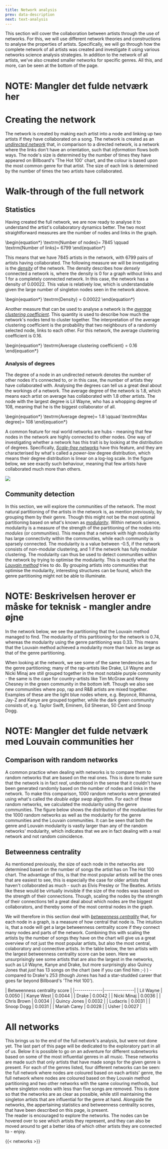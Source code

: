 ```yaml
---
title: Network analysis
prev: data-description
next: text-analysis
---
```


This section will cover the collaboration between artists through the use of networks. For this, we will use different network theories and constructions to analyse the properties of artists. Specifically, we will go through how the complete network of all artists was created and investigate it using various networks science analysis strategies. In addition to the network of all artists, we've also created smaller networks for specific genres. All this, and more, can be seen at the bottom of the page.

# NOTE: Mangler det fulde netværk her

# Creating the network
The network is created by making each artist into a node and linking up two artists if they have collaborated on a song. The network is created as an [_undirected network_](https://www.wikiwand.com/en/Undirected_graph) that, in comparison to a directed network, is a network where the links don't have an orientation, such that _information_ flows both ways. The node's size is determined by the number of times they have appeared on Billboard's 'The Hot 100' chart, and the colour is based upon the most common genre for that artist. The size of each link is determined by the number of times the two artists have collaborated.


# Walk-through of the full network
## Statistics
Having created the full network, we are now ready to analyse it to understand the artist's collaboratory dynamics better. The two most straightforward measures are the number of nodes and links in the graph.

\begin{equation*}
    \textrm{Number of nodes}= 7845 \qquad \textrm{Number of links}= 6799
\end{equation*}

This means that we have 7845 artists in the network, with 6799 pairs of artists having collaborated. The following measure we will be investigating is the [_density_](https://networkx.org/documentation/stable/reference/generated/networkx.classes.function.density.html) of the network. The density describes how _densely_ connected a network is, where the density is 0 for a graph without links and 1 for a completely connected network. In this case, the network has a density of 0.00022. This value is relatively low, which is understandable given the large number of singleton nodes seen in the network above.

\begin{equation*}
    \textrm{Density} = 0.00022
\end{equation*}

Another measure that can be used to analyse a network is the [_average clustering coefficient_](https://networkx.org/documentation/stable/reference/generated/networkx.classes.function.density.html). This quantity is used to describe how much the network's nodes tend to cluster together. The interpretation of the average clustering coefficient is the probability that two neighbours of a randomly selected node, links to each other. For this network, the average clustering coefficient is 0.16.

\begin{equation*}
    \textrm{Average clustering coefficient} = 0.16
\end{equation*}

### Analysis of degrees
The degree of a node in an undirected network denotes the number of other nodes it's connected to, or in this case, the number of artists they have collaborated with. Analysing the degrees can tell us a great deal about the workings of a network. The average degree of the network is 1.8, which means each artist on average has collaborated with 1.8 other artists. The node with the largest degree is Lil Wayne, who has a whopping degree of 108, meaning that he is the biggest collaborator of all.

\begin{equation*}
    \textrm{Average degree}= 1.8 \qquad \textrm{Max degree}= 108
\end{equation*}

A common feature for real world networks are hubs - meaning that few nodes in the network are highly connected to other nodes. One way of investigating whether a network has this trait is by looking at the distribution of degrees. Specifically, [_Scale-free networks_](https://mathinsight.org/scale_free_network) have this feature, and they are characterised by what's called a _power-law_ degree distribution, which means their degree distribution is linear on a log-log scale. In the figure below, we see exactly such behaviour, meaning that few artists have collaborated much more than others.

![](/images/distribution_of_degrees_90.png)

## Community detection
In this section, we will explore the communities of the network. The most natural partitioning of the artists in the network is, as mention previously, by grouping them by their genre. Though this might not be the most optimal partitioning based on what's known as [_modularity_](https://en.wikipedia.org/wiki/Modularity_(networks)). Within network science, modularity is a measure of the strength of the partitioning of the nodes into _modules_ (or communities). This means that a network with high modularity has large connectivity within the communities, while each community is sparsely connected. The modularity is a value between -0.5, if the network consists of non-modular clustering, and 1 if the network has fully modular clustering. The modularity can thus be used to detect communities within the network by trying to optimise the modularity. This is exactly what the [_Louvain method_](https://en.wikipedia.org/wiki/Louvain_method) tries to do. By grouping artists into communities that optimise the modularity, interesting structures can be found, which the genre partitioning might not be able to illuminate. 

# NOTE: Beskrivelsen herover er måske for teknisk - mangler andre øjne

In the network below, we see the partitioning that the Louvain method managed to find. The modularity of this partitioning for the network is 0.74, whereas the modularity using the genre partitioning was 0.33. This means that the Louvain method achieved a modularity more than twice as large as that of the genre partitioning. 

When looking at the network, we see some of the same tendencies as for the genre partitioning; many of the rap-artists like Drake, Lil Wayne and Nicki Minaj are still grouped together in the most notable purple community - the same is the case for country-artists like Tim McGraw and Kenny Chesney in the green community in the bottom left. Though we also see new communities where pop, rap and R&B artists are mixed together. Examples of these are the light blue nodes where, e.g. Beyoncé, Rihanna, Jay-Z and Kanye are grouped together, while the dark green community consists of, e.g. Taylor Swift, Eminem, Ed Sheeran, 50 Cent and Snoop Dogg.

# NOTE: Mangler det fulde netværk med Louvain communities her

## Comparison with random networks
A common practice when dealing with networks is to compare them to random networks that are based on the real ones. This is done to make sure that the network is in fact _real_, understood in the sense that it couldn't have been generated randomly based on the number of nodes and links in the network. To make this comparison, 1000 random networks were generated using what's called the _double edge swap_ algorithm. For each of these random networks, we calculated the modularity using the genre communities. The figure below shows the distribution of the modularities for the 1000 random networks as well as the modularity for the genre communities and the Louvain communities. It can be seen that both the genre and Louvain modularity is vastly larger than any of the random networks' modularity, which indicates that we are in fact dealing with a real network and not random coincidence.



## Betweenness centrality
As mentioned previously, the size of each node in the networks are determined based on the number of songs the artist has on The Hot 100 chart. The advantage of this, is that the most popular artists will be the ones that are easiest to see, this is especially the case for older artists that haven't collaborated as much - such as Elvis Presley or The Beatles. Artists like these would be virtually invisible if the size of the nodes was based on the strength of their connections. Though, scaling the nodes by the strength of their connections tell a great deal about which nodes are the biggest collaborators, and thereby some of the most central nodes in the graph.

We will therefore in this section deal with [_betweenness centrality_](https://en.wikipedia.org/wiki/Betweenness_centrality) that, for each node in a graph, is a measure of how central that node is. The intuition is, that a node will get a large betweenness centrality score if they connect many nodes and parts of the network. Combining this with scaling the artists by the number of songs they have on the chart will give us a great overview of not just the most popular artists, but also the most central, colaboratory and connective artists. In the table below, the ten artists with the largest betweenness centrality score can be seen. Here we unsurprisingly see some artists that are also the largest in the networks, such as Lil Wayne, Kanye and Drake, but more surprisingly also Quincy Jones that _just_ has 13 songs on the chart (see if you can find him ;-) ) - compared to Drake's 253 (though Jones has had a star-studded career that goes far beyond Billboard's 'The Hot 100').

| Betweenness centrality score |
|--------------|---------------|
| Lil Wayne    | 	    0.0050 |
| Kanye West   |        0.0044 |
| Drake        |        0.0042 |
| Nicki Minaj  |        0.0036 |
| Chris Brown  |        0.0034 |
| Quincy Jones |        0.0032 |
| Ludacris     |        0.0031 |
| Snoop Dogg   |        0.0031 | 
| Mariah Carey |        0.0028 |
| Usher        |        0.0027 |

# All networks
This brings us to the end of the full network's analysis, but were not done yet. The last part of this page will be dedicated to the exploratory part in all of us. Below it is possible to go on an adventure for different subnetworks based on some of the most influential genres in all music. These networks are made such that only artists that have made songs for the given genre is present. For each of the genres listed, four different networks can be seen: the full network where nodes are coloured based on each artists' genre, the full network where nodes are coloured based on they Louvain method partitioning and two other networks with the same colouring methods, but where singleton nodes with less than five songs are removed. This is done so that the networks are as clear as possible, while still maintaining the singleton artists that are influential for the genre at hand. Alongside the networks, the appertaining statistics and betweenness centrality scores, that have been described on this page, is present. \
The reader is encouraged to explore the networks. The nodes can be hovered over to see which artists they represent, and they can also be moved around to get a better idea of which other artists they are connected to - enjoy.


{{< networks >}}
